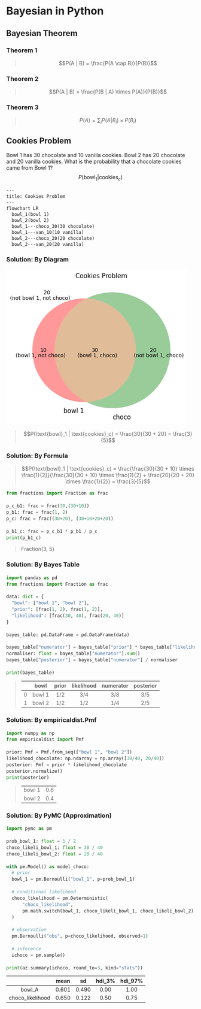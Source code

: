 # Bayesian in Python

## Bayesian Theorem

### Theorem 1
>$$P(A | B) = \frac{P(A \cap B)}{P(B)}$$

### Theorem 2
>$$P(A | B) = \frac{P(B | A) \times P(A)}{P(B)}$$

### Theorem 3
>$$P(A) = \sum_i P(A | B_i) \times P(B_i)$$

## Cookies Problem
Bowl 1 has 30 chocolate and 10 vanilla cookies.
Bowl 2 has 20 chocolate and 20 vanilla cookies.
What is the probability that a chocolate cookies came from Bowl 1?
$$P(\text{bowl}_1 | \text{cookies}_c)$$

```mermaid
---
title: Cookies Problem
---
flowchart LR
  bowl_1(bowl 1)
  bowl_2(bowl 2)
  bowl_1---choco_30(30 chocolate)
  bowl_1---van_10(10 vanilla)
  bowl_2---choco_20(20 chocolate)
  bowl_2---van_20(20 vanilla)
```

### Solution: By Diagram
![venn_cookies](images/venn_cookies.png "Venn's diagram illustrating the Cookies problem")
>$$P(\text{bowl}_1 | \text{cookies}_c) = \frac{30}{30 + 20} = \frac{3}{5}$$

### Solution: By Formula
>$$P(\text{bowl}_1 | \text{cookies}_c) = \frac{\frac{30}{30 + 10} \times \frac{1}{2}}{\frac{30}{30 + 10} \times \frac{1}{2} + \frac{20}{20 + 20} \times \frac{1}{2}} = \frac{3}{5}$$

```python
from fractions import Fraction as frac

p_c_b1: frac = frac(30,(30+10))
p_b1: frac = frac(1, 2)
p_c: frac = frac((30+20), (30+10+20+20))

p_b1_c: frac = p_c_b1 * p_b1 / p_c
print(p_b1_c)
```

>Fraction(3, 5)

### Solution: By Bayes Table

```python
import pandas as pd
from fractions import Fraction as frac

data: dict = {
  "bowl": ["bowl 1", "bowl 2"],
  "prior": [frac(1, 2), frac(1, 2)],
  "likelihood": [frac(30, 40), frac(20, 40)]
}

bayes_table: pd.DataFrame = pd.DataFrame(data)

bayes_table["numerator"] = bayes_table["prior"] * bayes_table["likelihood"]
normaliser: float = bayes_table["numerator"].sum()
bayes_table["posterior"] = bayes_table["numerator"] / normaliser

print(bayes_table)
```

>| | bowl   | prior | likelihood | numerator | posterior |
>|-|:------:|:-----:|:----------:|:---------:|:---------:|
>|0| bowl 1 | 1/2   | 3/4        | 3/8       | 3/5       |
>|1| bowl 2 | 1/2   | 1/2        | 1/4       | 2/5       |

### Solution: By empiricaldist.Pmf

```python
import numpy as np
from empiricaldist import Pmf

prior: Pmf = Pmf.from_seq(["bowl 1", "bowl 2"])
likelihood_chocolate: np.ndarray = np.array([30/40, 20/40])
posterior: Pmf = prior * likelihood_chocolate
posterior.normalize()
print(posterior)
```

><table>
>  <tr>
>    <td>bowl 1</td>
>    <td>0.6</td>
>  </tr>
>  <tr>
>    <td>bowl 2</td>
>    <td>0.4</td>
>  </tr>
></table>

### Solution: By PyMC (Approximation)

```python
import pymc as pm

prob_bowl_1: float = 1 / 2
choco_likeli_bowl_1: float = 30 / 40
choco_likeli_bowl_2: float = 20 / 40

with pm.Model() as model_choco:
  # prior
  bowl_1 = pm.Bernoulli("bowl_1", p=prob_bowl_1)
  
  # conditional likelihood
  choco_likelihood = pm.Deterministic(
      "choco_likelihood",
      pm.math.switch(bowl_1, choco_likeli_bowl_1, choco_likeli_bowl_2)
  )

  # observation
  pm.Bernoulli("obs", p=choco_likelihood, observed=1)
  
  # inference
  ichoco = pm.sample()

print(az.summary(ichoco, round_to=3, kind="stats"))
```

|                  | mean  | sd    | hdi_3% | hdi_97% |
|:----------------:|:-----:|:-----:|:------:|:-------:|
| bowl_A           | 0.601 | 0.490 | 0.00   | 1.00    |
| choco_likelihood | 0.650 | 0.122 | 0.50   | 0.75    |


